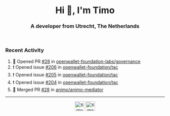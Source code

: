 <h1 align="center">Hi 👋, I'm Timo</h1>
<h3 align="center">A developer from Utrecht, The Netherlands</h3>
<br/>
<!-- https://github.com/rahuldkjain/github-profile-readme-generator --!>

<!--  <p align="left"><img src="https://github-readme-stats.vercel.app/api?username=timoglastra&show_icons=true&count_private=true&" alt="timoglastra" /></p> --!>

<!--
Github language stats
<p align="left"><img src="https://github-readme-stats.vercel.app/api/top-langs/?username=timoglastra&layout=compact" alt="timoglastra" /><p>
-->

<!-- Codestats language stats -->
<!-- <p align="left"><img src="https://codestats-readme.vercel.app/api/top-langs/?username=timoglastra&layout=compact&language_count=12" alt="timoglastra" /><p>    --!>
  
<h3>Recent Activity</h3>

<!--START_SECTION:activity-->
1. 💪 Opened PR [#28](https://github.com/openwallet-foundation-labs/governance/pull/28) in [openwallet-foundation-labs/governance](https://github.com/openwallet-foundation-labs/governance)
2. ❗ Opened issue [#206](https://github.com/openwallet-foundation/tac/issues/206) in [openwallet-foundation/tac](https://github.com/openwallet-foundation/tac)
3. ❗ Opened issue [#205](https://github.com/openwallet-foundation/tac/issues/205) in [openwallet-foundation/tac](https://github.com/openwallet-foundation/tac)
4. ❗ Opened issue [#204](https://github.com/openwallet-foundation/tac/issues/204) in [openwallet-foundation/tac](https://github.com/openwallet-foundation/tac)
5. 🎉 Merged PR [#28](https://github.com/animo/animo-mediator/pull/28) in [animo/animo-mediator](https://github.com/animo/animo-mediator)
<!--END_SECTION:activity-->

---

<p align="center">
<a href="https://twitter.com/timoglastra" target="blank"><img align="center" src="https://cdn.jsdelivr.net/npm/simple-icons@3.0.1/icons/twitter.svg" alt="timoglastra" height="30" width="30" /></a>
<a href="https://linkedin.com/in/timoglastra" target="blank"><img align="center" src="https://cdn.jsdelivr.net/npm/simple-icons@3.0.1/icons/linkedin.svg" alt="timoglastra" height="30" width="30" /></a>
</p>



